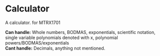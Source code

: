 # Calculator
A calculator. for MTRX1701

**Can handle:** Whole numbers, BODMAS, exponentials, scientific notation, single variable polynomials denoted with x, polynomial powers/BODMAS/exponentials <br />
**Cant handle:** Decimals, anything not mentioned. 
